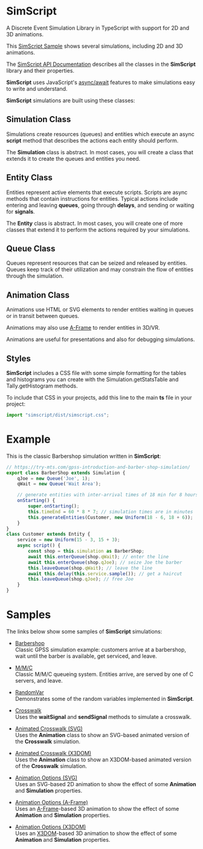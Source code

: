 # SimScript

A Discrete Event Simulation Library in TypeScript with
support for 2D and 3D animations.

This [SimScript Sample](https://bernardo-castilho.github.io/simscript/dist/index.html)
shows several simulations, including 2D and 3D animations.

The [SimScript API Documentation](https://bernardo-castilho.github.io/simscript/docs/)
describes all the classes in the **SimScript** library and their properties.

**SimScript** uses JavaScript's
[async/await](https://developer.mozilla.org/en-US/docs/Learn/JavaScript/Asynchronous/Async_await)
features to make simulations easy to write and understand.

**SimScript** simulations are built using these classes:

## Simulation Class

Simulations create resources (queues) and entities which execute an async
**script** method that describes the actions each entity should perform.

The **Simulation** class is abstract. In most cases, you will create a class 
that extends it to create the queues and entities you need.

## Entity Class

Entities represent active elements that execute scripts. Scripts are async
methods that contain instructions for entities.
Typical actions include entering and leaving **queues**, going through
**delays**, and sending or waiting for **signals**.

The **Entity** class is abstract. In most cases, you will create one of more 
classes that extend it to perform the actions required by your simulations.

## Queue Class

Queues represent resources that can be seized and released by entities.
Queues keep track of their utilization and may constrain the flow of 
entities through the simulation.

## Animation Class

Animations use HTML or SVG elements to render entities waiting in queues 
or in transit between queues.

Animations may also use [A-Frame](https://aframe.io) to render entities
in 3D/VR.

Animations are useful for presentations and also for debugging simulations.

## Styles

**SimScript** includes a CSS file with some simple formatting for the
tables and histograms you can create with the Simulation.getStatsTable
and Tally.getHistogram methods.

To include that CSS in your projects, add this line to the main **ts**
file in your project:

```typescript
import "simscript/dist/simscript.css";
```

# Example

This is the classic Barbershop simulation written in **SimScript**:

```typescript
// https://try-mts.com/gpss-introduction-and-barber-shop-simulation/
export class BarberShop extends Simulation {
    qJoe = new Queue('Joe', 1);
    qWait = new Queue('Wait Area');

    // generate entities with inter-arrival times of 18 min for 8 hours * 7 days
    onStarting() {
        super.onStarting();
        this.timeEnd = 60 * 8 * 7; // simulation times are in minutes
        this.generateEntities(Customer, new Uniform(18 - 6, 18 + 6));
    }
}
class Customer extends Entity {
    service = new Uniform(15 - 3, 15 + 3);
    async script() {
        const shop = this.simulation as BarberShop;
        await this.enterQueue(shop.qWait); // enter the line
        await this.enterQueue(shop.qJoe); // seize Joe the barber
        this.leaveQueue(shop.qWait); // leave the line
        await this.delay(this.service.sample()); // get a haircut
        this.leaveQueue(shop.qJoe); // free Joe        
    }
}
```

# Samples

The links below show some samples of **SimScript** simulations:

- [Barbershop](https://stackblitz.com/edit/typescript-efht9t?file=index.ts)\
    Classic GPSS simulation example:
    customers arrive at a barbershop, wait until the barber is available, get serviced, and leave.

- [M/M/C](https://stackblitz.com/edit/typescript-xbntrv?file=index.ts)\
    Classic M/M/C queueing system. Entities arrive, are served by one of C servers, and leave.

- [RandomVar](https://stackblitz.com/edit/typescript-nwknjs?file=index.ts)\
    Demonstrates some of the random variables implemented in **SimScript**.

- [Crosswalk](https://stackblitz.com/edit/typescript-nq3vvd?file=index.ts)\
    Uses the **waitSignal** and **sendSignal** methods to simulate a crosswalk.

- [Animated Crosswalk (SVG)](https://stackblitz.com/edit/typescript-395kik?file=index.ts)\
    Uses the **Animation** class to show an SVG-based animated version of the **Crosswalk** simulation.

- [Animated Crosswalk (X3DOM)](https://stackblitz.com/edit/typescript-ehhn4e?file=index.ts)\
    Uses the **Animation** class to show an X3DOM-based animated version of the **Crosswalk** simulation.

- [Animation Options (SVG)](https://stackblitz.com/edit/typescript-3zcuw1?file=animation-options.ts)\
    Uses an SVG-based 2D animation to show the effect of some
    **Animation** and **Simulation** properties.

- [Animation Options (A-Frame)](https://stackblitz.com/edit/typescript-pmkehn?file=animation-options.ts)\
    Uses an [A-Frame](https://aframe.io)-based 3D animation to show the effect of some
    **Animation** and **Simulation** properties.

- [Animation Options (X3DOM)](https://stackblitz.com/edit/typescript-oncuqe?file=animation-options.ts)\
    Uses an [X3DOM](https://www.x3dom.org/)-based 3D animation to show the effect of some
    **Animation** and **Simulation** properties.
